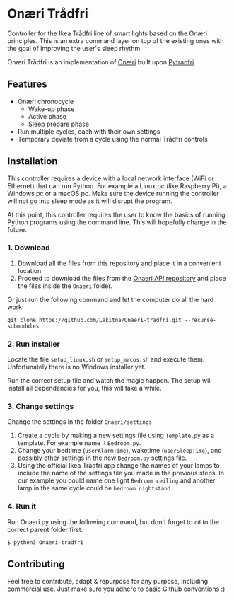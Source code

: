 # Onæri Trådfri
Controller for the Ikea Trådfri line of smart lights based on the Onæri principles. This is an extra command layer on top of the existing ones with the goal of improving the user's sleep rhythm.

Onæri Trådfri is an implementation of [Onæri](https://github.com/Lakitna/Onaeri) built upon [Pytradfri](https://github.com/ggravlingen/pytradfri).


## Features
- Onæri chronocycle
  - Wake-up phase
  - Active phase
  - Sleep prepare phase
- Run multiple cycles, each with their own settings
- Temporary deviate from a cycle using the normal Trådfri controls


## Installation
This controller requires a device with a local network interface (WiFi or Ethernet) that can run Python. For example a Linux pc (like Raspberry Pi), a Windows pc or a macOS pc. Make sure the device running the controller will not go into sleep mode as it will disrupt the program.

At this point, this controller requires the user to know the basics of running Python programs using the command line. This will hopefully change in the future.

### 1. Download
1. Download all the files from this repository and place it in a convenient location.
2. Proceed to download the files from the [Onaeri API repository](https://github.com/Lakitna/Onaeri) and place the files inside the `Onaeri` folder.

Or just run the following command and let the computer do all the hard work:

    git clone https://github.com/Lakitna/Onaeri-tradfri.git --recurse-submodules


### 2. Run installer
Locate the file `setup_linux.sh` or `setup_macos.sh` and execute them. Unfortunately there is no Windows installer yet.

Run the correct setup file and watch the magic happen. The setup will install all dependencies for you, this will take a while.


### 3. Change settings
Change the settings in the folder `Onaeri/settings`

1. Create a cycle by making a new settings file using `Template.py` as a template. For example name it `Bedroom.py`.
2. Change your bedtime (`userAlarmTime`), waketime (`userSleepTime`), and possibly other settings in the new `Bedroom.py` settings file.
3. Using the official Ikea Trådfri app change the names of your lamps to include the name of the settings file you made in the previous steps. In our example you could name one light `Bedroom ceiling` and another lamp in the same cycle could be `bedroom nightstand`.


### 4. Run it
Run Onaeri.py using the following command, but don't forget to `cd` to the correct parent folder first:

    $ python3 Onaeri-tradfri


## Contributing
Feel free to contribute, adapt & repurpose for any purpose, including commercial use. Just make sure you adhere to basic Github conventions :)
